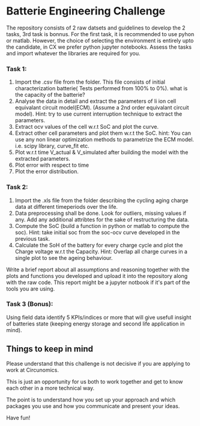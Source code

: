 # Batterie Engineering Challenge #

The repository consists of 2 raw datsets and guidelines to develop the 2 tasks, 3rd task is bonnus.
For the first task, it is recommended to use pyhon or matlab. However, the choice of selecting the environment is entirely upto the candidate, in CX we prefer python jupyter notebooks.
Assess the tasks and import whatever the libraries are required for you.

### Task 1:

1. Import the .csv file from the folder. This file consists of initial characterization batterie( Tests performed from 100% to 0%). what is the capacity of the batterie?
2. Analyse the data in detail and extract the parameters of li ion cell equivalant circuit model(ECM). (Assume a 2nd order equivalant circuit model). Hint: try to use current interruption technique to extract the parameters.
3. Extract ocv values of the cell w.r.t SoC and plot the curve.
4. Extract other cell parameters and plot them w.r.t the SoC. hint: You can use any non linear optimization methods to parametrize the ECM model. i.e. scipy library, curve_fit etc.
5. Plot w.r.t time V_actual & V_simulated after building the model with the extracted parameters. 
6. Plot error with respect to time
7. Plot the error distribution.


### Task 2:

1. Import the .xls file from the folder describing the cycling aging charge data at different timeperiods over the life.
2. Data preprocessing shall be done. Look for outliers, missing values if any. Add any additional attribtes for the sake of restructuring the data.
2. Compute the SoC (build a function in python or matlab to compute the soc). Hint: take initial soc from the soc-ocv curve developed in the previous task.
3. Calculate the SoH of the battery for every charge cycle and plot the Charge voltage w.r.t the Capacity. Hint: Overlap all charge curves in a single plot to see the ageing behaviour.


Write a brief report about all assumptions and reasoning together with the plots and functions you developed and upload it into the repository along with the raw code. This report might be a jupyter notbook if it's part of the tools you are using.

### Task 3 (Bonus):

Using field data identify 5 KPIs/indices or more that will give usefull insight of batteries state (keeping energy storage and second life application in mind).

## Things to keep in mind
 
Please understand that this challenge is not decisive if you are applying to work at Circunomics.

This is just an opportunity for us both to work together and get to know each other in a more technical way.

The point is to understand how you set up your approach and which packages you use and how you communicate and present your ideas.

Have fun!


